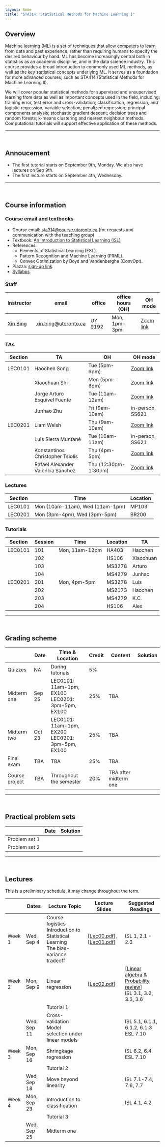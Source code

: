 ```yaml
---
layout: home
title: "STA314: Statistical Methods for Machine Learning I"
---
```


## Overview

Machine learning (ML) is a set of techniques that allow computers to learn from data and past experience, rather than requiring humans to specify the desired behaviour by hand. ML has become increasingly central both in statistics as an academic discipline, and in the data science industry. This course provides a broad introduction to commonly used ML methods, as well as the key statistical concepts underlying ML. It serves as a foundation for more advanced courses, such as STA414 (Statistical Methods for Machine Learning II).

We will cover popular statistical methods for supervised and unsupervised learning from data as well as important concepts used in the field, including: training error, test error and cross-validation; classification, regression, and logistic regression; variable selection; penalized regression; principal components analysis; stochastic gradient descent; decision trees and random forests; k-means clustering and nearest neighbour methods. Computational tutorials will support effective application of these methods.

---

<br />

## Annoucement

<!-- 
- Homework 4 solution is available below. 
- Homework 3 solution is available below. 
- The last tutorial will be on Dec 4th. 
- Homework 4 will be due on Nov 29th, 11:59pm. 
- Midterm will be Oct 25th. We will have makeup classes on Oct 23rd. -->
- The first tutorial starts on September 9th, Monday. We also have lectures on Sep 9th. 
- The first lecture starts on September 4th, Wednesday.
  
---
<br />

## Course information

### Course email and textbooks

- Course email: [sta314@course.utoronto.ca](mailto:sta314@course.utoronto.ca) (for requests and communication with the teaching group)
- Textbook: [An Introduction to Statistical Learning (ISL)](https://www.statlearning.com) 
- References:
  - Elements of Statistical Learning (ESL).
  - Pattern Recognition and Machine Learning (PRML).
  - Convex Optimization by Boyd and Vandenberghe (ConvOpt).
- Piazza: [sign-up link](https://piazza.com/utoronto.ca/fall2024/sta314).
- [Syllabus](/lectures/syllabus.pdf).

### Staff

| Instructor | email |  office |  office hours (OH) |  OH mode | 
| --- | --- | --- |  --- | --- |
| [Xin Bing](https://www.statistics.utoronto.ca/people/directories/all-faculty/xin-bing) |  [xin.bing@utoronto.ca](mailto:xin.bing@utoronto.ca) | UY 9192 | Mon, 1pm-3pm  |  [Zoom link](https://utoronto.zoom.us/j/81581102645)  | 

### TAs

| Section | TA  | OH | OH mode |  
| --- | --- | --- | --- |  
| LEC0101 | Haochen Song | Tue (5pm-6pm) | [Zoom link](https://utoronto.zoom.us/j/81683760499) |  
|  | Xiaochuan Shi | Mon (5pm-6pm) | [Zoom link](https://utoronto.zoom.us/j/82036868816) |  
|  | Jorge Arturo Esquivel Fuente  | Tue (11am-12am) | [Zoom link](https://utoronto.zoom.us/j/84836574590) | 
|	 | Junhao Zhu |	Fri (9am-10am) | in-person, SS621 |  
| LEC0201 | Liam Welsh	| Thu (9am-10am) |  [Zoom link](https://utoronto.zoom.us/j/82522806582)  |  
|	 | Luis Sierra Muntan&eacute; |  Tue (10am-11am)	 | in-person, SS621 |  
|	 | Konstantinos Christopher Tsiolis   | Thu (4pm-5pm) |  [Zoom link](https://utoronto.zoom.us/j/88132149228) |  
|	 | Rafael Alexander Valencia Sanchez  | Thu (12:30pm-1:30pm)	| [Zoom link](https://utoronto.zoom.us/j/83303506489)  | 

### Lectures 

| Section	| Time	| Location | 
| --- | --- | --- |
| LEC0101	| Mon (10am-11am), Wed (11am-1pm) | MP103 |
| LEC0201	| Mon (3pm-4pm), Wed (3pm-5pm) | BR200 |

### Tutorials 

| Section | Session | Time | Location | TA | 
|--- | --- | --- | --- | --- |
| LEC0101 | 101 | Mon, 11am-12pm | HA403 | Haochen  |
| | 102 |  |  HS106 |  Xiaochuan |
| | 103 |  |   MS3278  | Arturo |
| | 104 |  |  MS4279 | Junhao |
|LEC0201| 201 | Mon, 4pm-5pm | MS3278 | Luis |
| | 202 | |  MS2173 | Haochen |
| | 203 | | MS4279 | K.C. |
| | 204 | | HS106 | Alex |
 
---

<br />


## Grading scheme

|  | Date | Time & Location |  Credit | Content | Solution |
|---|---|---|---|---| --- |
| Quizzes | NA | During tutorials | 5% | | | 
| Midterm one | Sep 25 | LEC0101: 11am-1pm, EX100   <br> LEC0201: 3pm-5pm, EX100  | 25% | TBA |<!--[[sol-101.pdf](/hws/midterm/midterm-101-sol.pdf)] <br> [[sol-201.pdf](/hws/midterm/midterm-201-sol.pdf)]--> |
| Midterm two | Oct 23 | LEC0101: 11am-1pm, EX200    <br> LEC0201: 3pm-5pm, EX100  | 25% | TBA | <!--[[sol-101.pdf](/hws/midterm/midterm-101-sol.pdf)] <br> [[sol-201.pdf](/hws/midterm/midterm-201-sol.pdf)]--> |
| Final exam | TBA | TBA |   25% | TBA | |
| Course project | TBA | Throughout the semester | 20% | TBA after midterm one | |

<!--| [Homework 3](/hws/hw3/hw3.pdf) | Nov 2, 12 AM | Nov 19, 11:59 PM | 10% | Lec06-08 | [[Q1-Q3.pdf](/hws/hw3/hw3_solution_Q1_Q3.pdf)],[[Q4-Q5.pdf](/hws/hw3/hw3_solution_Q4Q5.pdf)] |
| [Homework 4](/hws/hw4/hw4.pdf) | Nov 16, 12 AM | Nov 29, 11:59 PM  | 10% | Lec06-10 | [[sol-derivation](/hws/hw4/hw4_solution_derivation.pdf)], [[sol-coding](/hws/hw4/hw4_solution_coding.pdf)]  |-->

---

<br />

## Practical problem sets

| | Date | Solution |
|---|---|---|
|Problem set 1| | |
|Problem set 2| | |

---

<br />


## Lectures 

This is a preliminary schedule; it may change throughout the term. 

| | Dates	| Lecture Topic	| Lecture Slides	| Suggested Readings |
| --- | --- | --- | --- | --- | 
| Week 1 | Wed, Sep 4 | Course logistics <br /> Introduction to Statistical Learning  <br /> The bias-variance tradeoff |  [[Lec00.pdf](/lectures/lec00.pdf)],[[Lec01.pdf](/lectures/lec01.pdf)]  | ISL 1, 2.1 - 2.3   |
| Week 2 | Mon, Sep 9 | Linear regression | [[Lec02.pdf](/lectures/lec02.pdf)] |   [[Linear algebra & Probability review](/tutorials/review_alg_prob.pdf)] <br />  ISL 3.1, 3.2, 3.3, 3.6 |
| |  | Tutorial 1 | <!-- [[Notes](/tutorials/tut01.pdf)], [[R code](/tutorials/tut01.R)] -->   | |
| | Wed, Sep 11 | Cross-validation <br /> Model selection under linear models | <!--[[Lec03.pdf](/lectures/lec03.pdf)]--> | ISL 5.1, 6.1.1,  6.1.2, 6.1.3 <br /> ESL 7.10 |
| Week 3 | Mon, Sep 16 | Shringkage regression | <!-- [[Lec04.pdf](/lectures/lec04.pdf)] --> | ISL 6.2, 6.4 <br /> ESL 7.10  |
| | | Tutorial 2| <!-- [[R code](/tutorials/tut02.R)] --> | |
| | Wed, Sep 18 | Move beyond linearity | <!-- [[Lec04.pdf](/lectures/lec04.pdf)]--> | ISL 7.1-7.4, 7.6, 7.7  |
| Week 4 | Mon, Sep 23 | Introduction to classification | <!-- [[Lec06.pdf](/lectures/lec06.pdf)] --> | ISL 4.1, 4.2  |
| | | Tutorial 3| <!-- [[R code](/tutorials/tut02.R)] --> | | 
| | Wed, Sep 25 | Midterm one | | |

<!-- 
| Sep 30 (Mon) | Move beyond linearity | | | |
| Oct 2  | Introduction to classification <br />  Logistic regression |  [[Lec07.pdf](/lectures/lec07.pdf)] | Oct 30, [[Rmd](/tutorials/tut04.Rmd)]  | ISL 4.1-4.6 <br /> ESL 4.3, 4.4 |
| Oct 7 (Mon)  | Gradient descent|  [[Lec08.pdf](/lectures/lec08.pdf)]  | No tutorial | ISL 9.1-9.5 <br /> ESL 12.1, 12.2 <br /> PRML 4.1, 4.3 <br /> ConvOpt 2.1-2.3, 3.1, 3.2, 4.1, 4.2 <br /> [[Multivariate calculus](/tutorials/notes_on_multivariable_calculus.pdf)] |
| Oct 9  | Multi-class logistic regression, <br /> discriminant analysis | [[Lec09.pdf](/lectures/lec09.pdf)] | Nov 20, [[Rmd](/tutorials/TUT05.qmd)] |  ISL 4.3-4.6 <br /> ESL 5.1, 5.2 <br />  ConvOpt 2.5, 5.1, 5.2 |
| Oct 16 | Tree based approaches: decision tree | [[Lec10.pdf](/lectures/lec10.pdf)]  | No tutorial | ISL 8.1  <br /> ESL 9.2  |
| Oct 23 | Midterm two | | | |
| Nov 6  | Bootstrap, bagging, <br /> random forest, boosting |  [[Lec11.pdf](/lectures/lec11.pdf)]  |  Dec 4, [[Rmd](/tutorials/tut06.Rmd)] | ISL 5.2, 5.3.4, 8.2 <br /> ESL 7.11, 8.7, 10.1, 15 <br /> [[Notes on gradient boosting machine](/tutorials/gradient_boosting_machine.pdf)] |
| Nov 13 | | | | |
| Nov 20 | | | | |
| Nov 27 | Unsupervised learning: K-means clustering and PCA |  [[Lec12.pdf](/lectures/lec12.pdf)] | Class ends | ISL 10.1 - 10.3 <br /> ESL 14.3 <br /> PRML 9.1 | 
-->

